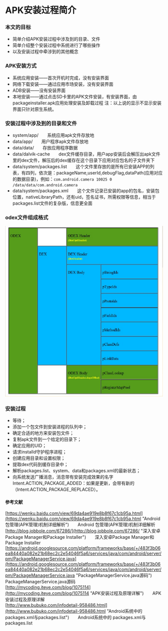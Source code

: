 # APK安装过程简介

### 本文的目标
- 简单介绍APK安装过程中涉及到的目录、文件
- 简单介绍整个安装过程中系统进行了哪些操作
- 以及安装过程中牵涉到的其他概念

### APK安装方式
- 系统应用安装——首次开机时完成，没有安装界面
- 网络下载安装——通过应用市场安装，没有安装界面
- ADB安装——没有安装界面
- 本地安装——通过点击SD卡里的APK文件安装，有安装界面，由packageinstaller.apk应用处理安装及卸载过程
注：以上说的显示不显示安装界面只针对原生系统。  

### 安装过程中涉及到的目录和文件
- system/app/&emsp;&emsp;系统应用apk文件存放地
- data/app/&emsp;&emsp;用户程序apk文件存放地 
- data/data/&emsp;&emsp;存放应用程序数据
- data/dalvik-cache&emsp;&emsp;dex文件缓存目录，用户app安装后会解压出apk文件里的dex文件，解压后的dex缓存在这个目录下应用对应包名的子文件夹下
- data/system/packages.list&emsp;&emsp;这个文件里存放的是所有已安装APP的列表，有四列，依次是：packageName,userId,debugFlag,dataPath(应用对应的数据目录)，例如：`com.android.camera 10025 0 /data/data/com.android.camera`
- data/system/packages.xml&emsp;&emsp;这个文件记录已安装的app的包名，安装包位置，nativeLibraryPath，还有uid，签名证书，所需权限等信息，相当于packages.list文件的复杂版，信息更全面

### odex文件组成格式
![odex文件结构](https://raw.githubusercontent.com/liuzhenhuanet/android-blog/master/images/odex文件结构.png "odex文件结构")  

### 安装过程
- 等待；
- 添加一个包文件到安装进程的队列中；
- 确定合适的地方来安装包文件；
- 复制apk文件到一个给定的目录下；
- 确定应用的UID；
- 请求installd守护程序进程；
- 创建应用目录和设置权限；
- 提取dex代码到缓存目录中；
- 解析packages.list、system、data和packages.xml的最新状态；
- 向系统发送广播消息，消息带有安装完成效果的名字Intent.ACTION_PACKAGE_ADDED：如果是更新，会带有新的（Intent.ACTION_PACKAGE_REPLACED）。 

#### 参考文献
[https://wenku.baidu.com/view/69da4ae919e8b8f67c1cb95a.html](https://wenku.baidu.com/view/69da4ae919e8b8f67c1cb95a.html "Android 包管理(APK管理)机制详细解析")&emsp;&emsp;Android 包管理(APK管理)机制详细解析  
[http://blog.jobbole.com/67286/](http://blog.jobbole.com/67286/ "深入安卓Package Manager和Package Installer")&emsp;&emsp;深入安卓Package Manager和Package Installer  
[https://android.googlesource.com/platform/frameworks/base/+/483f3b06ea84440a082e21b68ec2c2e54046f5a6/services/java/com/android/server/pm/PackageManagerService.java](https://android.googlesource.com/platform/frameworks/base/+/483f3b06ea84440a082e21b68ec2c2e54046f5a6/services/java/com/android/server/pm/PackageManagerService.java "PackageManagerService.java源码")&emsp;&emsp;PackageManagerService.java源码  
[http://mycoding.iteye.com/blog/1075114](http://mycoding.iteye.com/blog/1075114 "APK安装过程及原理详解")&emsp;&emsp;APK安装过程及原理详解  
[http://www.bubuko.com/infodetail-958486.html](http://www.bubuko.com/infodetail-958486.html "Android系统中的 packages.xml与packages.list")&emsp;&emsp;Android系统中的 packages.xml与packages.list  
